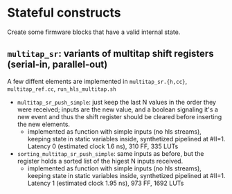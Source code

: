 # Stateful constructs 

Create some firmware blocks that have a valid internal state.

## `multitap_sr`: variants of multitap shift registers (serial-in, parallel-out)

A few diffent elements are implemented in `multitap_sr.{h,cc}`, `multitap_ref.cc`, `run_hls_multitap.sh`

 * `multitap_sr_push_simple`: just keep the last N values in the order they were received; inputs are the new value, and a boolean signaling it's a new event and thus the shift register should be cleared before inserting the new elements.
   * implemented as function with simple inputs (no hls streams), keeping state in static variables inside, synthetized pipelined at #II=1. Latency 0 (estimated clock 1.6 ns), 310 FF, 335 LUTs
 * `sorting_multitap_sr_push_simple`: same inputs as before, but the register holds a sorted list of the higest N inputs received.
   * implemented as function with simple inputs (no hls streams), keeping state in static variables inside, synthetized pipelined at #II=1. Latency 1 (estimated clock 1.95 ns), 973 FF, 1692 LUTs
